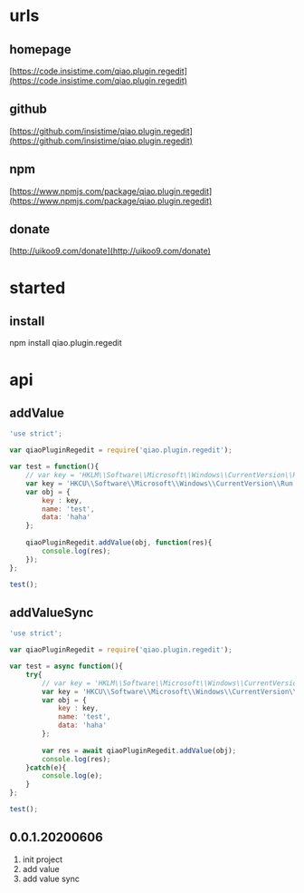 # urls
## homepage
[https://code.insistime.com/qiao.plugin.regedit](https://code.insistime.com/qiao.plugin.regedit)

## github
[https://github.com/insistime/qiao.plugin.regedit](https://github.com/insistime/qiao.plugin.regedit)

## npm
[https://www.npmjs.com/package/qiao.plugin.regedit](https://www.npmjs.com/package/qiao.plugin.regedit)

## donate
[http://uikoo9.com/donate](http://uikoo9.com/donate)

# started
## install
npm install qiao.plugin.regedit

# api
## addValue
```javascript
'use strict';

var qiaoPluginRegedit = require('qiao.plugin.regedit');

var test = function(){
	// var key = 'HKLM\\Software\\Microsoft\\Windows\\CurrentVersion\\Run';
	var key = 'HKCU\\Software\\Microsoft\\Windows\\CurrentVersion\\Run';
	var obj = {
		key : key,
		name: 'test',
		data: 'haha'
	};
	
	qiaoPluginRegedit.addValue(obj, function(res){
		console.log(res);
	});
};

test();
```

## addValueSync
```javascript
'use strict';

var qiaoPluginRegedit = require('qiao.plugin.regedit');

var test = async function(){
	try{
		// var key = 'HKLM\\Software\\Microsoft\\Windows\\CurrentVersion\\Run';
		var key = 'HKCU\\Software\\Microsoft\\Windows\\CurrentVersion\\Run';
		var obj = {
			key : key,
			name: 'test',
			data: 'haha'
		};
		
		var res = await qiaoPluginRegedit.addValue(obj);
		console.log(res);
	}catch(e){
		console.log(e);
	}
};

test();
```

## 0.0.1.20200606
1. init project
2. add value
3. add value sync